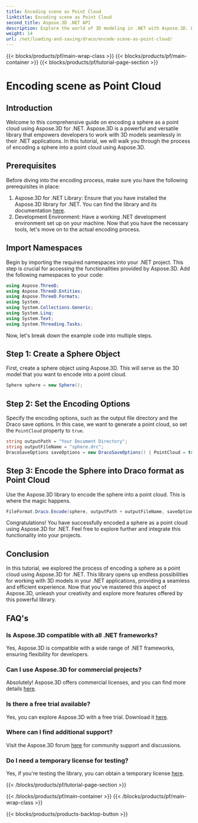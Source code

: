 ```yaml
---
title: Encoding scene as Point Cloud
linktitle: Encoding scene as Point Cloud
second_title: Aspose.3D .NET API
description: Explore the world of 3D modeling in .NET with Aspose.3D. Learn to encode spheres into point clouds effortlessly. Unleash your creativity now!
weight: 14
url: /net/loading-and-saving/draco/encode-scene-as-point-cloud/
---
```


{{< blocks/products/pf/main-wrap-class >}}
{{< blocks/products/pf/main-container >}}
{{< blocks/products/pf/tutorial-page-section >}}

# Encoding scene as Point Cloud

## Introduction
Welcome to this comprehensive guide on encoding a sphere as a point cloud using Aspose.3D for .NET. Aspose.3D is a powerful and versatile library that empowers developers to work with 3D models seamlessly in their .NET applications. In this tutorial, we will walk you through the process of encoding a sphere into a point cloud using Aspose.3D.
## Prerequisites
Before diving into the encoding process, make sure you have the following prerequisites in place:
1. Aspose.3D for .NET Library: Ensure that you have installed the Aspose.3D library for .NET. You can find the library and its documentation [here](https://reference.aspose.com/3d/net/).
2. Development Environment: Have a working .NET development environment set up on your machine.
Now that you have the necessary tools, let's move on to the actual encoding process.
## Import Namespaces
Begin by importing the required namespaces into your .NET project. This step is crucial for accessing the functionalities provided by Aspose.3D. Add the following namespaces to your code:
```csharp
using Aspose.ThreeD;
using Aspose.ThreeD.Entities;
using Aspose.ThreeD.Formats;
using System;
using System.Collections.Generic;
using System.Linq;
using System.Text;
using System.Threading.Tasks;
```
Now, let's break down the example code into multiple steps.
## Step 1: Create a Sphere Object
First, create a sphere object using Aspose.3D. This will serve as the 3D model that you want to encode into a point cloud.
```csharp
Sphere sphere = new Sphere();
```
## Step 2: Set the Encoding Options
Specify the encoding options, such as the output file directory and the Draco save options. In this case, we want to generate a point cloud, so set the `PointCloud` property to `true`.
```csharp
string outputPath = "Your Document Directory";
string outputFileName = "sphere.drc";
DracoSaveOptions saveOptions = new DracoSaveOptions() { PointCloud = true };
```
## Step 3: Encode the Sphere into Draco format as Point Cloud
Use the Aspose.3D library to encode the sphere into a point cloud. This is where the magic happens.
```csharp
FileFormat.Draco.Encode(sphere, outputPath + outputFileName, saveOptions);
```
Congratulations! You have successfully encoded a sphere as a point cloud using Aspose.3D for .NET.
Feel free to explore further and integrate this functionality into your projects.
## Conclusion
In this tutorial, we explored the process of encoding a sphere as a point cloud using Aspose.3D for .NET. This library opens up endless possibilities for working with 3D models in your .NET applications, providing a seamless and efficient experience.
Now that you've mastered this aspect of Aspose.3D, unleash your creativity and explore more features offered by this powerful library.
## FAQ's
### Is Aspose.3D compatible with all .NET frameworks?
Yes, Aspose.3D is compatible with a wide range of .NET frameworks, ensuring flexibility for developers.
### Can I use Aspose.3D for commercial projects?
Absolutely! Aspose.3D offers commercial licenses, and you can find more details [here](https://purchase.aspose.com/buy).
### Is there a free trial available?
Yes, you can explore Aspose.3D with a free trial. Download it [here](https://releases.aspose.com/).
### Where can I find additional support?
Visit the Aspose.3D forum [here](https://forum.aspose.com/c/3d/18) for community support and discussions.
### Do I need a temporary license for testing?
Yes, if you're testing the library, you can obtain a temporary license [here](https://purchase.aspose.com/temporary-license/).

{{< /blocks/products/pf/tutorial-page-section >}}

{{< /blocks/products/pf/main-container >}}
{{< /blocks/products/pf/main-wrap-class >}}

{{< blocks/products/products-backtop-button >}}
